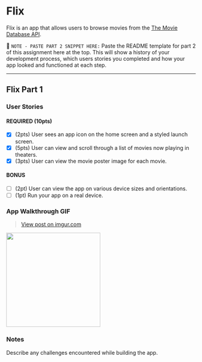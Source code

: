 # Flix

Flix is an app that allows users to browse movies from the [The Movie Database API](http://docs.themoviedb.apiary.io/#).

📝 `NOTE - PASTE PART 2 SNIPPET HERE:` Paste the README template for part 2 of this assignment here at the top. This will show a history of your development process, which users stories you completed and how your app looked and functioned at each step.

---

## Flix Part 1

### User Stories

#### REQUIRED (10pts)
- [x] (2pts) User sees an app icon on the home screen and a styled launch screen.
- [x] (5pts) User can view and scroll through a list of movies now playing in theaters.
- [x] (3pts) User can view the movie poster image for each movie.

#### BONUS
- [ ] (2pt) User can view the app on various device sizes and orientations.
- [ ] (1pt) Run your app on a real device.

### App Walkthrough GIF
<blockquote class="imgur-embed-pub" lang="en" data-id="35Zt2x8"><a href="https://imgur.com/35Zt2x8">View post on imgur.com</a></blockquote><script async src="//s.imgur.com/min/embed.js" charset="utf-8"></script>
<img src="https://i.imgur.com/35Zt2x8.mp4" width=250><br>

### Notes
Describe any challenges encountered while building the app.

